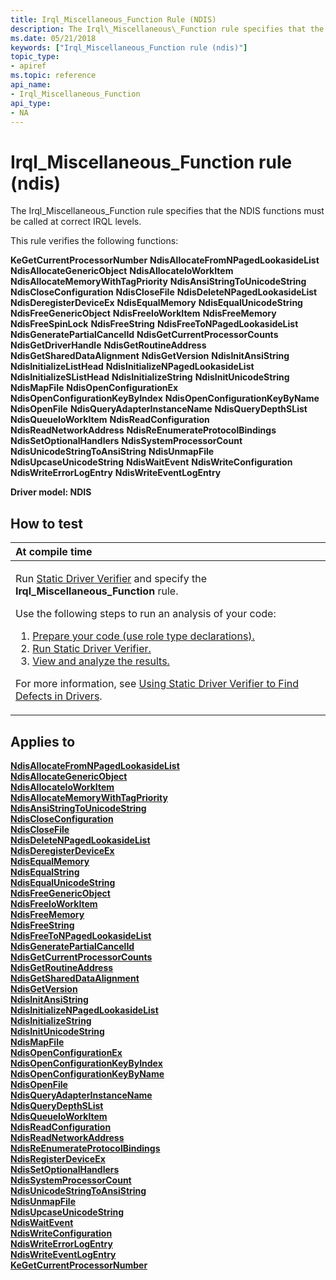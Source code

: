 ```yaml
---
title: Irql_Miscellaneous_Function Rule (NDIS)
description: The Irql\_Miscellaneous\_Function rule specifies that the NDIS functions must be called at correct IRQL levels.
ms.date: 05/21/2018
keywords: ["Irql_Miscellaneous_Function rule (ndis)"]
topic_type:
- apiref
ms.topic: reference
api_name:
- Irql_Miscellaneous_Function
api_type:
- NA
---
```


# Irql\_Miscellaneous\_Function rule (ndis)


The Irql\_Miscellaneous\_Function rule specifies that the NDIS functions must be called at correct IRQL levels.

This rule verifies the following functions:

**KeGetCurrentProcessorNumber**
**NdisAllocateFromNPagedLookasideList**
**NdisAllocateGenericObject**
**NdisAllocateIoWorkItem**
**NdisAllocateMemoryWithTagPriority**
**NdisAnsiStringToUnicodeString**
**NdisCloseConfiguration**
**NdisCloseFile**
**NdisDeleteNPagedLookasideList**
**NdisDeregisterDeviceEx**
**NdisEqualMemory**
**NdisEqualUnicodeString**
**NdisFreeGenericObject**
**NdisFreeIoWorkItem**
**NdisFreeMemory**
**NdisFreeSpinLock**
**NdisFreeString**
**NdisFreeToNPagedLookasideList**
**NdisGeneratePartialCancelId**
**NdisGetCurrentProcessorCounts**
**NdisGetDriverHandle**
**NdisGetRoutineAddress**
**NdisGetSharedDataAlignment**
**NdisGetVersion**
**NdisInitAnsiString**
**NdisInitializeListHead**
**NdisInitializeNPagedLookasideList**
**NdisInitializeSListHead**
**NdisInitializeString**
**NdisInitUnicodeString**
**NdisMapFile**
**NdisOpenConfigurationEx**
**NdisOpenConfigurationKeyByIndex**
**NdisOpenConfigurationKeyByName**
**NdisOpenFile**
**NdisQueryAdapterInstanceName**
**NdisQueryDepthSList**
**NdisQueueIoWorkItem**
**NdisReadConfiguration**
**NdisReadNetworkAddress**
**NdisReEnumerateProtocolBindings**
**NdisSetOptionalHandlers**
**NdisSystemProcessorCount**
**NdisUnicodeStringToAnsiString**
**NdisUnmapFile**
**NdisUpcaseUnicodeString**
**NdisWaitEvent**
**NdisWriteConfiguration**
**NdisWriteErrorLogEntry**
**NdisWriteEventLogEntry**

**Driver model: NDIS**

## How to test

<table>
<colgroup>
<col width="100%" />
</colgroup>
<thead>
<tr class="header">
<th align="left">At compile time</th>
</tr>
</thead>
<tbody>
<tr class="odd">
<td align="left"><p>Run <a href="/windows-hardware/drivers/devtest/static-driver-verifier" data-raw-source="[Static Driver Verifier](./static-driver-verifier.md)">Static Driver Verifier</a> and specify the <strong>Irql_Miscellaneous_Function</strong> rule.</p>
Use the following steps to run an analysis of your code:
<ol>
<li><a href="/windows-hardware/drivers/devtest/using-static-driver-verifier-to-find-defects-in-drivers#preparing-your-source-code" data-raw-source="[Prepare your code (use role type declarations).](./using-static-driver-verifier-to-find-defects-in-drivers.md#preparing-your-source-code)">Prepare your code (use role type declarations).</a></li>
<li><a href="/windows-hardware/drivers/devtest/using-static-driver-verifier-to-find-defects-in-drivers#running-static-driver-verifier" data-raw-source="[Run Static Driver Verifier.](./using-static-driver-verifier-to-find-defects-in-drivers.md#running-static-driver-verifier)">Run Static Driver Verifier.</a></li>
<li><a href="/windows-hardware/drivers/devtest/using-static-driver-verifier-to-find-defects-in-drivers#viewing-and-analyzing-the-results" data-raw-source="[View and analyze the results.](./using-static-driver-verifier-to-find-defects-in-drivers.md#viewing-and-analyzing-the-results)">View and analyze the results.</a></li>
</ol>
<p>For more information, see <a href="/windows-hardware/drivers/devtest/using-static-driver-verifier-to-find-defects-in-drivers" data-raw-source="[Using Static Driver Verifier to Find Defects in Drivers](./using-static-driver-verifier-to-find-defects-in-drivers.md)">Using Static Driver Verifier to Find Defects in Drivers</a>.</p></td>
</tr>
</tbody>
</table>

## Applies to

[**NdisAllocateFromNPagedLookasideList**](/windows-hardware/drivers/ddi/ndis/nf-ndis-ndisallocatefromnpagedlookasidelist)  
[**NdisAllocateGenericObject**](/windows-hardware/drivers/ddi/ndis/nf-ndis-ndisallocategenericobject)  
[**NdisAllocateIoWorkItem**](/windows-hardware/drivers/ddi/ndis/nf-ndis-ndisallocateioworkitem)  
[**NdisAllocateMemoryWithTagPriority**](/windows-hardware/drivers/ddi/ndis/nf-ndis-ndisallocatememorywithtagpriority)  
[**NdisAnsiStringToUnicodeString**](/windows-hardware/drivers/ddi/ndis/nf-ndis-ndisansistringtounicodestring)  
[**NdisCloseConfiguration**](/windows-hardware/drivers/ddi/ndis/nf-ndis-ndiscloseconfiguration)  
[**NdisCloseFile**](/windows-hardware/drivers/ddi/ndis/nf-ndis-ndisclosefile)  
[**NdisDeleteNPagedLookasideList**](/windows-hardware/drivers/ddi/ndis/nf-ndis-ndisdeletenpagedlookasidelist)  
[**NdisDeregisterDeviceEx**](/windows-hardware/drivers/ddi/ndis/nf-ndis-ndisderegisterdeviceex)  
[**NdisEqualMemory**](/windows-hardware/drivers/ddi/ndis/nf-ndis-ndisequalmemory)  
[**NdisEqualString**](/windows-hardware/drivers/ddi/ndis/nf-ndis-ndisequalstring)  
[**NdisEqualUnicodeString**](/windows-hardware/drivers/ddi/ndis/nf-ndis-ndisequalunicodestring)  
[**NdisFreeGenericObject**](/windows-hardware/drivers/ddi/ndis/nf-ndis-ndisfreegenericobject)  
[**NdisFreeIoWorkItem**](/windows-hardware/drivers/ddi/ndis/nf-ndis-ndisfreeioworkitem)  
[**NdisFreeMemory**](/windows-hardware/drivers/ddi/ndis/nf-ndis-ndisfreememory)  
[**NdisFreeString**](/windows-hardware/drivers/ddi/ndis/nf-ndis-ndisfreestring)  
[**NdisFreeToNPagedLookasideList**](/windows-hardware/drivers/ddi/ndis/nf-ndis-ndisfreetonpagedlookasidelist)  
[**NdisGeneratePartialCancelId**](/windows-hardware/drivers/ddi/ndis/nf-ndis-ndisgeneratepartialcancelid)  
[**NdisGetCurrentProcessorCounts**](/windows-hardware/drivers/ddi/ndis/nf-ndis-ndisgetcurrentprocessorcounts)  
[**NdisGetRoutineAddress**](/windows-hardware/drivers/ddi/ndis/nf-ndis-ndisgetroutineaddress)  
[**NdisGetSharedDataAlignment**](/windows-hardware/drivers/ddi/ndis/nf-ndis-ndisgetshareddataalignment)  
[**NdisGetVersion**](/windows-hardware/drivers/ddi/ndis/nf-ndis-ndisgetversion)  
[**NdisInitAnsiString**](/windows-hardware/drivers/ddi/ndis/nf-ndis-ndisinitansistring)  
[**NdisInitializeNPagedLookasideList**](/windows-hardware/drivers/ddi/ndis/nf-ndis-ndisinitializenpagedlookasidelist)  
[**NdisInitializeString**](/windows-hardware/drivers/ddi/ndis/nf-ndis-ndisinitializestring)  
[**NdisInitUnicodeString**](/windows-hardware/drivers/ddi/ndis/nf-ndis-ndisinitunicodestring)  
[**NdisMapFile**](/windows-hardware/drivers/ddi/ndis/nf-ndis-ndismapfile)  
[**NdisOpenConfigurationEx**](/windows-hardware/drivers/ddi/ndis/nf-ndis-ndisopenconfigurationex)  
[**NdisOpenConfigurationKeyByIndex**](/windows-hardware/drivers/ddi/ndis/nf-ndis-ndisopenconfigurationkeybyindex)  
[**NdisOpenConfigurationKeyByName**](/windows-hardware/drivers/ddi/ndis/nf-ndis-ndisopenconfigurationkeybyname)  
[**NdisOpenFile**](/windows-hardware/drivers/ddi/ndis/nf-ndis-ndisopenfile)  
[**NdisQueryAdapterInstanceName**](/windows-hardware/drivers/ddi/ndis/nf-ndis-ndisqueryadapterinstancename)  
[**NdisQueryDepthSList**](/windows-hardware/drivers/ddi/ndis/nf-ndis-ndisquerydepthslist)  
[**NdisQueueIoWorkItem**](/windows-hardware/drivers/ddi/ndis/nf-ndis-ndisqueueioworkitem)  
[**NdisReadConfiguration**](/windows-hardware/drivers/ddi/ndis/nf-ndis-ndisreadconfiguration)  
[**NdisReadNetworkAddress**](/windows-hardware/drivers/ddi/ndis/nf-ndis-ndisreadnetworkaddress)  
[**NdisReEnumerateProtocolBindings**](/windows-hardware/drivers/ddi/ndis/nf-ndis-ndisreenumerateprotocolbindings)  
[**NdisRegisterDeviceEx**](/windows-hardware/drivers/ddi/ndis/nf-ndis-ndisregisterdeviceex)  
[**NdisSetOptionalHandlers**](/windows-hardware/drivers/ddi/ndis/nf-ndis-ndissetoptionalhandlers)  
[**NdisSystemProcessorCount**](/windows-hardware/drivers/ddi/ndis/nf-ndis-ndissystemprocessorcount)  
[**NdisUnicodeStringToAnsiString**](/windows-hardware/drivers/ddi/ndis/nf-ndis-ndisunicodestringtoansistring)  
[**NdisUnmapFile**](/windows-hardware/drivers/ddi/ndis/nf-ndis-ndisunmapfile)  
[**NdisUpcaseUnicodeString**](/windows-hardware/drivers/ddi/ndis/nf-ndis-ndisupcaseunicodestring)  
[**NdisWaitEvent**](/windows-hardware/drivers/ddi/ndis/nf-ndis-ndiswaitevent)  
[**NdisWriteConfiguration**](/windows-hardware/drivers/ddi/ndis/nf-ndis-ndiswriteconfiguration)  
[**NdisWriteErrorLogEntry**](/windows-hardware/drivers/ddi/ndis/nf-ndis-ndiswriteerrorlogentry)  
[**NdisWriteEventLogEntry**](/windows-hardware/drivers/ddi/ndis/nf-ndis-ndiswriteeventlogentry)  
[**KeGetCurrentProcessorNumber**](/windows-hardware/drivers/ddi/ntddk/nf-ntddk-kegetcurrentprocessornumber)
